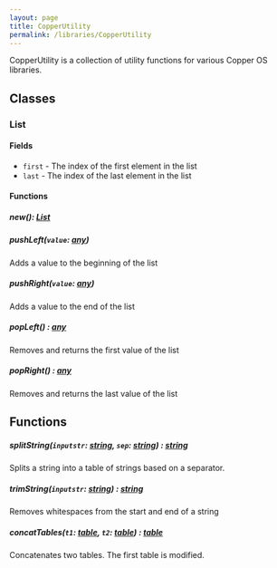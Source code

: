 ```yaml
---
layout: page
title: CopperUtility
permalink: /libraries/CopperUtility
---
```


CopperUtility is a collection of utility functions for various Copper OS libraries.

## Classes

### List

#### Fields

- `first` - The index of the first element in the list
- `last` - The index of the last element in the list

#### Functions

##### new(): [List](https://github.com/Racooder/copper-os/wiki/CopperUtility#List)

##### pushLeft(`value`: [any](https://www.lua.org/pil/2.html))

Adds a value to the beginning of the list

##### pushRight(`value`: [any](https://www.lua.org/pil/2.html))

Adds a value to the end of the list

##### popLeft() : [any](https://www.lua.org/pil/2.html)

Removes and returns the first value of the list

##### popRight() : [any](https://www.lua.org/pil/2.html)

Removes and returns the last value of the list

## Functions

##### splitString(`inputstr`: [string](https://www.lua.org/pil/2.4.html), `sep`: [string](https://www.lua.org/pil/2.4.html)) : [string](https://www.lua.org/pil/2.4.html)

Splits a string into a table of strings based on a separator.

##### trimString(`inputstr`: [string](https://www.lua.org/pil/2.4.html)) : [string](https://www.lua.org/pil/2.4.html)

Removes whitespaces from the start and end of a string

##### concatTables(`t1`: [table](https://www.lua.org/pil/2.5.html), `t2`: [table](https://www.lua.org/pil/2.5.html)) : [table](https://www.lua.org/pil/2.5.html)

Concatenates two tables. The first table is modified.
